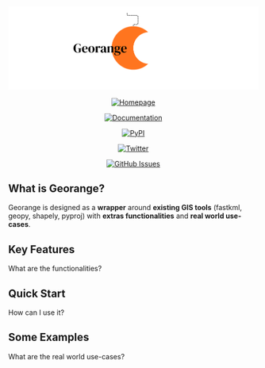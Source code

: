 ![Georange](https://raw.githubusercontent.com/isaacgraper/georange/main/images/cover.png)


<div align="center">

[![Homepage](https://img.shields.io/badge/georange-Homepage-blue?style=flat-square&logo=homebridge)](https://github.com/isaacgraper/georange)

[![Documentation](https://img.shields.io/badge/Docs-ReadTheDocs-orange?style=flat-square&logo=read-the-docs&logoColor=white)](https://github.com/isaacgraper/georange/tree/main/docs)

[![PyPI](https://img.shields.io/badge/PyPI-georange-red?style=flat-square&logo=pypi)](https://pypi.org/project/georange/)

[![Twitter](https://img.shields.io/badge/Follow-@isaacgraper-1DA1F2?style=flat-square&logo=x&logoColor=white)](https://x.com/isaacgraper)

[![GitHub Issues](https://img.shields.io/badge/Issues-GitHub-181717?style=flat-square&logo=github&logoColor=white)](https://github.com/isaacgraper/georange/issues)

</div>

## What is Georange?

Georange is designed as a **wrapper** around **existing GIS tools** (fastkml, geopy, shapely, pyproj) with **extras functionalities** and **real world use-cases**.

## Key Features

What are the functionalities?

## Quick Start

How can I use it?

## Some Examples

What are the real world use-cases?
